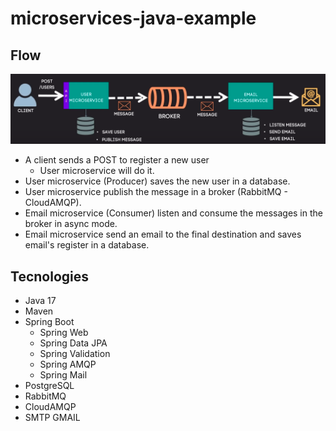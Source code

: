 # microservices-java-example

## Flow

![title](flow.png)

* A client sends a POST to register a new user
  * User microservice will do it.
* User microservice (Producer) saves the new user in a database.
* User microservice publish the message in a broker (RabbitMQ - CloudAMQP).
* Email microservice (Consumer) listen and consume the messages in the broker in async mode.
* Email microservice send an email to the final destination and saves email's register in a database.

## Tecnologies

* Java 17
* Maven
* Spring Boot
  * Spring Web
  * Spring Data JPA
  * Spring Validation
  * Spring AMQP
  * Spring Mail
* PostgreSQL
* RabbitMQ
* CloudAMQP
* SMTP GMAIL
